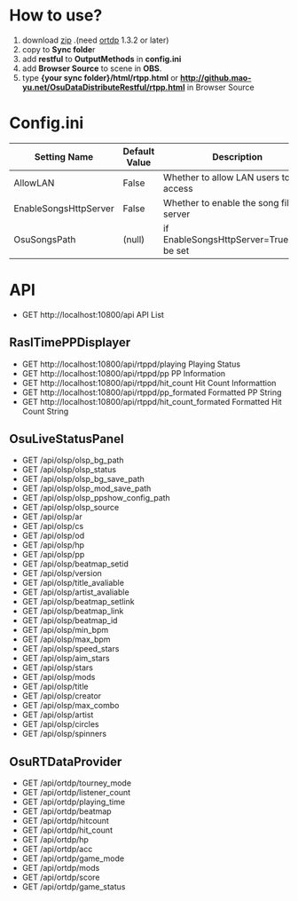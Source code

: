 # How to use?
1. download [zip](https://github.com/KedamaOvO/OsuDataDistributeRestful/releases) .(need [ortdp](https://github.com/KedamaOvO/OsuRTDataProvider-Release/releases) 1.3.2 or later)
2. copy to **Sync folde**r
3. add **restful** to **OutputMethods** in **config.ini**
4. add **Browser Source** to scene in **OBS**. 
5. type **{your sync folder}/html/rtpp.html** or **http://github.mao-yu.net/OsuDataDistributeRestful/rtpp.html** in Browser Source

# Config.ini
| Setting Name | Default Value | Description |
| ----|----|----|
| AllowLAN | False | Whether to allow LAN users to access |
| EnableSongsHttpServer | False |Whether to enable the song file server|
| OsuSongsPath| (null) |if EnableSongsHttpServer=True,Must be set|


# API
* GET http://localhost:10800/api API List

## RaslTimePPDisplayer
* GET http://localhost:10800/api/rtppd/playing Playing Status
* GET http://localhost:10800/api/rtppd/pp PP Information
* GET http://localhost:10800/api/rtppd/hit_count Hit Count Informattion
* GET http://localhost:10800/api/rtppd/pp_formated Formatted PP String
* GET http://localhost:10800/api/rtppd/hit_count_formated Formatted Hit Count String

## OsuLiveStatusPanel
* GET /api/olsp/olsp_bg_path
* GET /api/olsp/olsp_status
* GET /api/olsp/olsp_bg_save_path
* GET /api/olsp/olsp_mod_save_path
* GET /api/olsp/olsp_ppshow_config_path
* GET /api/olsp/olsp_source
* GET /api/olsp/ar
* GET /api/olsp/cs
* GET /api/olsp/od
* GET /api/olsp/hp
* GET /api/olsp/pp
* GET /api/olsp/beatmap_setid
* GET /api/olsp/version
* GET /api/olsp/title_avaliable
* GET /api/olsp/artist_avaliable
* GET /api/olsp/beatmap_setlink
* GET /api/olsp/beatmap_link
* GET /api/olsp/beatmap_id
* GET /api/olsp/min_bpm
* GET /api/olsp/max_bpm
* GET /api/olsp/speed_stars
* GET /api/olsp/aim_stars
* GET /api/olsp/stars
* GET /api/olsp/mods
* GET /api/olsp/title
* GET /api/olsp/creator
* GET /api/olsp/max_combo
* GET /api/olsp/artist
* GET /api/olsp/circles
* GET /api/olsp/spinners

## OsuRTDataProvider
* GET /api/ortdp/tourney_mode
* GET /api/ortdp/listener_count
* GET /api/ortdp/playing_time
* GET /api/ortdp/beatmap
* GET /api/ortdp/hitcount
* GET /api/ortdp/hit_count
* GET /api/ortdp/hp
* GET /api/ortdp/acc
* GET /api/ortdp/game_mode
* GET /api/ortdp/mods
* GET /api/ortdp/score
* GET /api/ortdp/game_status
